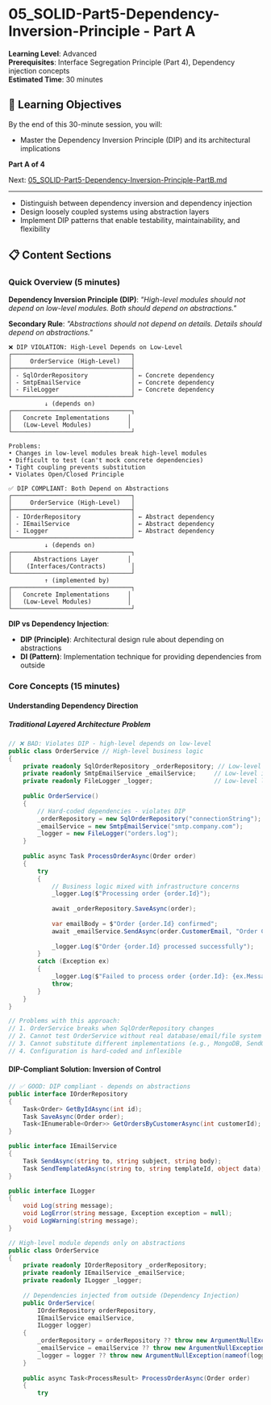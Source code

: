 # 05_SOLID-Part5-Dependency-Inversion-Principle - Part A

**Learning Level**: Advanced  
**Prerequisites**: Interface Segregation Principle (Part 4), Dependency injection concepts  
**Estimated Time**: 30 minutes  

## 🎯 Learning Objectives

By the end of this 30-minute session, you will:

- Master the Dependency Inversion Principle (DIP) and its architectural implications

**Part A of 4**

Next: [05_SOLID-Part5-Dependency-Inversion-Principle-PartB.md](05_SOLID-Part5-Dependency-Inversion-Principle-PartB.md)

---

- Distinguish between dependency inversion and dependency injection
- Design loosely coupled systems using abstraction layers
- Implement DIP patterns that enable testability, maintainability, and flexibility

## 📋 Content Sections

### Quick Overview (5 minutes)

**Dependency Inversion Principle (DIP)**: *"High-level modules should not depend on low-level modules. Both should depend on abstractions."*

**Secondary Rule**: *"Abstractions should not depend on details. Details should depend on abstractions."*

```text
❌ DIP VIOLATION: High-Level Depends on Low-Level
┌─────────────────────────────────┐
│     OrderService (High-Level)   │
├─────────────────────────────────┤
│ - SqlOrderRepository            │ ← Concrete dependency
│ - SmtpEmailService              │ ← Concrete dependency  
│ - FileLogger                    │ ← Concrete dependency
└─────────────────────────────────┘
          ↓ (depends on)
┌─────────────────────────────────┐
│   Concrete Implementations     │
│   (Low-Level Modules)          │
└─────────────────────────────────┘

Problems:
• Changes in low-level modules break high-level modules
• Difficult to test (can't mock concrete dependencies)
• Tight coupling prevents substitution
• Violates Open/Closed Principle

✅ DIP COMPLIANT: Both Depend on Abstractions
┌─────────────────────────────────┐
│     OrderService (High-Level)   │
├─────────────────────────────────┤
│ - IOrderRepository              │ ← Abstract dependency
│ - IEmailService                 │ ← Abstract dependency
│ - ILogger                       │ ← Abstract dependency
└─────────────────────────────────┘
          ↓ (depends on)
┌─────────────────────────────────┐
│      Abstractions Layer        │
│    (Interfaces/Contracts)       │
└─────────────────────────────────┘
          ↑ (implemented by)
┌─────────────────────────────────┐
│   Concrete Implementations     │
│   (Low-Level Modules)          │
└─────────────────────────────────┘
```

**DIP vs Dependency Injection**:

- **DIP (Principle)**: Architectural design rule about depending on abstractions
- **DI (Pattern)**: Implementation technique for providing dependencies from outside

### Core Concepts (15 minutes)

#### Understanding Dependency Direction

##### Traditional Layered Architecture Problem

```csharp
// ❌ BAD: Violates DIP - high-level depends on low-level
public class OrderService // High-level business logic
{
    private readonly SqlOrderRepository _orderRepository; // Low-level data access
    private readonly SmtpEmailService _emailService;     // Low-level infrastructure
    private readonly FileLogger _logger;                 // Low-level logging
    
    public OrderService()
    {
        // Hard-coded dependencies - violates DIP
        _orderRepository = new SqlOrderRepository("connectionString");
        _emailService = new SmtpEmailService("smtp.company.com");
        _logger = new FileLogger("orders.log");
    }
    
    public async Task ProcessOrderAsync(Order order)
    {
        try
        {
            // Business logic mixed with infrastructure concerns
            _logger.Log($"Processing order {order.Id}");
            
            await _orderRepository.SaveAsync(order);
            
            var emailBody = $"Order {order.Id} confirmed";
            await _emailService.SendAsync(order.CustomerEmail, "Order Confirmation", emailBody);
            
            _logger.Log($"Order {order.Id} processed successfully");
        }
        catch (Exception ex)
        {
            _logger.Log($"Failed to process order {order.Id}: {ex.Message}");
            throw;
        }
    }
}

// Problems with this approach:
// 1. OrderService breaks when SqlOrderRepository changes
// 2. Cannot test OrderService without real database/email/file system
// 3. Cannot substitute different implementations (e.g., MongoDB, SendGrid)
// 4. Configuration is hard-coded and inflexible
```

#### DIP-Compliant Solution: Inversion of Control

```csharp
// ✅ GOOD: DIP compliant - depends on abstractions
public interface IOrderRepository
{
    Task<Order> GetByIdAsync(int id);
    Task SaveAsync(Order order);
    Task<IEnumerable<Order>> GetOrdersByCustomerAsync(int customerId);
}

public interface IEmailService
{
    Task SendAsync(string to, string subject, string body);
    Task SendTemplatedAsync(string to, string templateId, object data);
}

public interface ILogger
{
    void Log(string message);
    void LogError(string message, Exception exception = null);
    void LogWarning(string message);
}

// High-level module depends only on abstractions
public class OrderService
{
    private readonly IOrderRepository _orderRepository;
    private readonly IEmailService _emailService;
    private readonly ILogger _logger;
    
    // Dependencies injected from outside (Dependency Injection)
    public OrderService(
        IOrderRepository orderRepository,
        IEmailService emailService,
        ILogger logger)
    {
        _orderRepository = orderRepository ?? throw new ArgumentNullException(nameof(orderRepository));
        _emailService = emailService ?? throw new ArgumentNullException(nameof(emailService));
        _logger = logger ?? throw new ArgumentNullException(nameof(logger));
    }
    
    public async Task<ProcessResult> ProcessOrderAsync(Order order)
    {
        try

